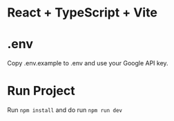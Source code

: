 # React + TypeScript + Vite

# .env

Copy .env.example to .env and use your Google API key.

# Run Project

Run ``npm install`` and do run ``npm run dev`` 